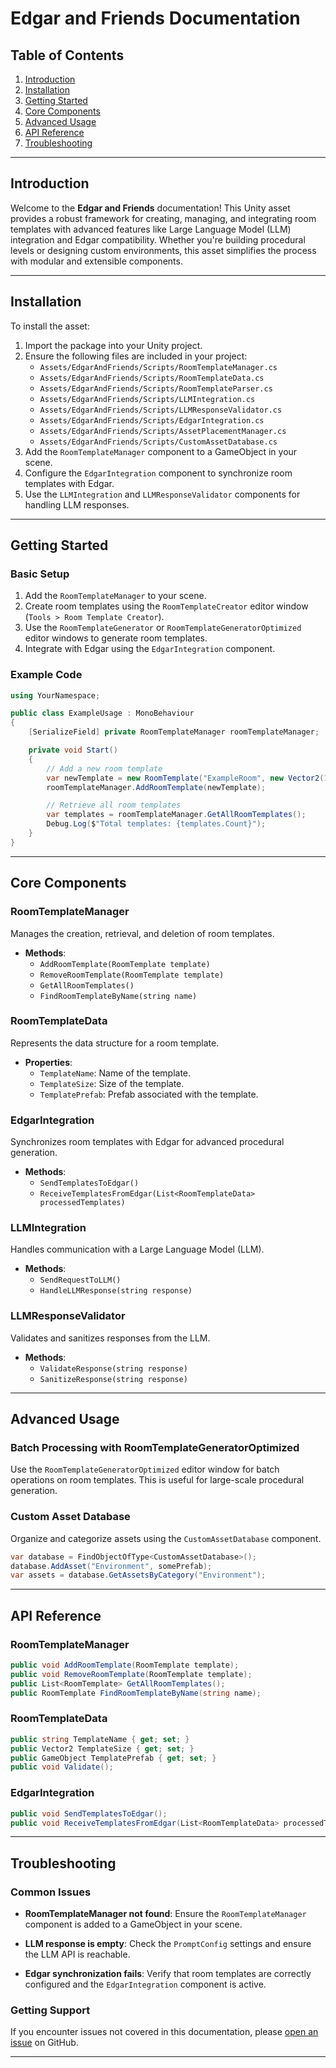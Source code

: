 # Edgar and Friends Documentation

## Table of Contents
1. [Introduction](#introduction)
2. [Installation](#installation)
3. [Getting Started](#getting-started)
4. [Core Components](#core-components)
5. [Advanced Usage](#advanced-usage)
6. [API Reference](#api-reference)
7. [Troubleshooting](#troubleshooting)

---

## Introduction

Welcome to the **Edgar and Friends** documentation! This Unity asset provides a robust framework for creating, managing, and integrating room templates with advanced features like Large Language Model (LLM) integration and Edgar compatibility. Whether you're building procedural levels or designing custom environments, this asset simplifies the process with modular and extensible components.

---

## Installation

To install the asset:

1. Import the package into your Unity project.
2. Ensure the following files are included in your project:
   - `Assets/EdgarAndFriends/Scripts/RoomTemplateManager.cs`
   - `Assets/EdgarAndFriends/Scripts/RoomTemplateData.cs`
   - `Assets/EdgarAndFriends/Scripts/RoomTemplateParser.cs`
   - `Assets/EdgarAndFriends/Scripts/LLMIntegration.cs`
   - `Assets/EdgarAndFriends/Scripts/LLMResponseValidator.cs`
   - `Assets/EdgarAndFriends/Scripts/EdgarIntegration.cs`
   - `Assets/EdgarAndFriends/Scripts/AssetPlacementManager.cs`
   - `Assets/EdgarAndFriends/Scripts/CustomAssetDatabase.cs`
3. Add the `RoomTemplateManager` component to a GameObject in your scene.
4. Configure the `EdgarIntegration` component to synchronize room templates with Edgar.
5. Use the `LLMIntegration` and `LLMResponseValidator` components for handling LLM responses.

---

## Getting Started

### Basic Setup

1. Add the `RoomTemplateManager` to your scene.
2. Create room templates using the `RoomTemplateCreator` editor window (`Tools > Room Template Creator`).
3. Use the `RoomTemplateGenerator` or `RoomTemplateGeneratorOptimized` editor windows to generate room templates.
4. Integrate with Edgar using the `EdgarIntegration` component.

### Example Code

```csharp
using YourNamespace;

public class ExampleUsage : MonoBehaviour
{
    [SerializeField] private RoomTemplateManager roomTemplateManager;

    private void Start()
    {
        // Add a new room template
        var newTemplate = new RoomTemplate("ExampleRoom", new Vector2(10, 10), somePrefab);
        roomTemplateManager.AddRoomTemplate(newTemplate);

        // Retrieve all room templates
        var templates = roomTemplateManager.GetAllRoomTemplates();
        Debug.Log($"Total templates: {templates.Count}");
    }
}
```

---

## Core Components

### RoomTemplateManager
Manages the creation, retrieval, and deletion of room templates.

- **Methods**:
  - `AddRoomTemplate(RoomTemplate template)`
  - `RemoveRoomTemplate(RoomTemplate template)`
  - `GetAllRoomTemplates()`
  - `FindRoomTemplateByName(string name)`

### RoomTemplateData
Represents the data structure for a room template.

- **Properties**:
  - `TemplateName`: Name of the template.
  - `TemplateSize`: Size of the template.
  - `TemplatePrefab`: Prefab associated with the template.

### EdgarIntegration
Synchronizes room templates with Edgar for advanced procedural generation.

- **Methods**:
  - `SendTemplatesToEdgar()`
  - `ReceiveTemplatesFromEdgar(List<RoomTemplateData> processedTemplates)`

### LLMIntegration
Handles communication with a Large Language Model (LLM).

- **Methods**:
  - `SendRequestToLLM()`
  - `HandleLLMResponse(string response)`

### LLMResponseValidator
Validates and sanitizes responses from the LLM.

- **Methods**:
  - `ValidateResponse(string response)`
  - `SanitizeResponse(string response)`

---

## Advanced Usage

### Batch Processing with RoomTemplateGeneratorOptimized
Use the `RoomTemplateGeneratorOptimized` editor window for batch operations on room templates. This is useful for large-scale procedural generation.

### Custom Asset Database
Organize and categorize assets using the `CustomAssetDatabase` component.

```csharp
var database = FindObjectOfType<CustomAssetDatabase>();
database.AddAsset("Environment", somePrefab);
var assets = database.GetAssetsByCategory("Environment");
```

---

## API Reference

### RoomTemplateManager
```csharp
public void AddRoomTemplate(RoomTemplate template);
public void RemoveRoomTemplate(RoomTemplate template);
public List<RoomTemplate> GetAllRoomTemplates();
public RoomTemplate FindRoomTemplateByName(string name);
```

### RoomTemplateData
```csharp
public string TemplateName { get; set; }
public Vector2 TemplateSize { get; set; }
public GameObject TemplatePrefab { get; set; }
public void Validate();
```

### EdgarIntegration
```csharp
public void SendTemplatesToEdgar();
public void ReceiveTemplatesFromEdgar(List<RoomTemplateData> processedTemplates);
```

---

## Troubleshooting

### Common Issues

- **RoomTemplateManager not found**:
  Ensure the `RoomTemplateManager` component is added to a GameObject in your scene.

- **LLM response is empty**:
  Check the `PromptConfig` settings and ensure the LLM API is reachable.

- **Edgar synchronization fails**:
  Verify that room templates are correctly configured and the `EdgarIntegration` component is active.

### Getting Support

If you encounter issues not covered in this documentation, please [open an issue](https://github.com/teretzdev/edgar-extension/issues) on GitHub.

---

